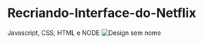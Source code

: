 # Recriando-Interface-do-Netflix
Javascript, CSS, HTML e NODE
![Design sem nome](https://user-images.githubusercontent.com/112713600/210672073-6dad5db3-2aea-44e9-a103-cb7163ece8b0.png)
